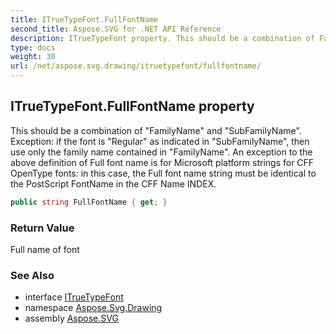 ```yaml
---
title: ITrueTypeFont.FullFontName
second_title: Aspose.SVG for .NET API Reference
description: ITrueTypeFont property. This should be a combination of FamilyName and SubFamilyName. Exception if the font is Regular as indicated in SubFamilyName then use only the family name contained in FamilyName. An exception to the above definition of Full font name is for Microsoft platform strings for CFF OpenType fonts in this case the Full font name string must be identical to the PostScript FontName in the CFF Name INDEX
type: docs
weight: 30
url: /net/aspose.svg.drawing/itruetypefont/fullfontname/
---
```

## ITrueTypeFont.FullFontName property

This should be a combination of "FamilyName" and "SubFamilyName". Exception: if the font is "Regular" as indicated in "SubFamilyName", then use only the family name contained in "FamilyName". An exception to the above definition of Full font name is for Microsoft platform strings for CFF OpenType fonts: in this case, the Full font name string must be identical to the PostScript FontName in the CFF Name INDEX.

```csharp
public string FullFontName { get; }
```

### Return Value

Full name of font

### See Also

* interface [ITrueTypeFont](../)
* namespace [Aspose.Svg.Drawing](../../itruetypefont/)
* assembly [Aspose.SVG](../../../)
